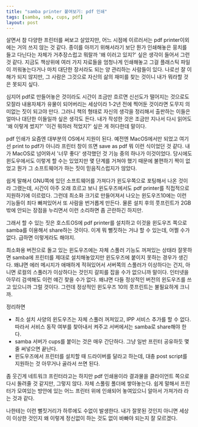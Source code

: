 ```yaml
---
title: "samba printer 붙여보기: pdf 인쇄"
tags: [samba, smb, cups, pdf]
layout: post
---
```


살면서 참 다양한 프린터를 써보고 살았지만, 어느 시점에 이르러서는 pdf printer이외에는 거의 쓰지 않는 것 같다. 종이를 아끼기 위해서라기 보단 뭔가 인쇄해놓은 뭉치를 들고 다닌다는 자체가 거추장스럽고 뭐랄까 '왜 이러고 있지?' 싶은 생각이 들어서 그런 것 같다. 지금도 책상위에 여러 가지 자료들을 엄청나게 인쇄해놓고 그걸 플래스틱 파일이 끼워놓는다거나 마치 대단한 장서라도 되는 양 관리하는 사람들이 있다. 나로선 잘 이해가 되지 않지만, 그 사람은 그것으로 자신의 삶의 재미를 찾는 것이니 내가 뭐라할 것은 못되지 싶다.

심지어 pdf로 만들어놓은 것이라도 시간이 조금만 흐르면 신선도가 떨어지는 것으로도 모잘라 내용자체가 유물이 되어버리는 세상이라 1-2년 전에 찍어둔 것이라면 도무지 의미없는 짓이 되고야 만다. 그러니 책의 형태로 자신의 생각을 정리해서 출판하는 이들은 얼마나 대단한 이들일까 싶은 생각도 든다. 내가 작성한 것은 조금만 지나서 다시 읽어도 '왜 이렇게 썼지?' '이건 뭐하러 적었지?' 싶은 게 허다한데 말이다. 

pdf 인쇄가 요즘엔 대부분의 OS에서 지원이 된다. 예전엔 MacOS에서만 되었고 여기선 print to pdf가 아니라 프린터 창이 뜨면 save as pdf 뭐 이런 식이었던 것 같다. 내가 MacOS로 넘어와서 '너무 좋다' 생각했던 것 기능 중의 하나가 이것이었다. 당시에도 윈도우에서도 이렇게 할 수는 있었지만 몇 단계를 거쳐야 했기 때문에 불편하기 짝이 없었고 뭔가 그 소프트웨어가 하는 짓이 믿음직스럽지가 않았다. 

쉽게 말해서 GNU쪽에 있던 소프트웨어를 가져다가 윈도우쪽으로 포팅해서 나온 것이라 그랬는데, 시간이 아주 오래 흐르고 보니 윈도우즈에서도 pdf printer를 직접적으로 지원하기에 이르렀다. 그런데 최소화 크기로 만들어져서 나오는 윈도우즈10에는 이런 기능들이 죄다 빠져있어서 또 사람을 번거롭게 만든다. 물론 설치 후의 풋프린트가 2GB 밖에 안되는 장점을 누리면서 이런 소리하면 좀 곤란하긴 하지만.

그래서 할 수 있는 짓은 호스트OS에 pdf printer를 설치하고 이것을 윈도우즈 쪽으로 samba를 이용해서 share하는 것이다. 이게 뭐 뻘짓하는 거냐 할 수 있는데, 어쩔 수가 없다. 급하면 이렇게라도 해야지. 

최소화용 버전으로 돌고 있는 윈도우즈에는 자체 스풀러 기능도 꺼져있는 상태라 잘못하면 samba에 프린터를 제대로 설치해놓았지만 윈도우즈에 붙이지 못하는 경우가 생긴다. 왜냐면 에러 메시지가 애매하게 적혀있어서 서버쪽의 스풀러가 이상하다는 건지, 아니면 로컬의 스풀러가 이상하다는 것인지 갈피를 잡을 수가 없으니까 말이다. 인터넷을 아무리 검색해도 이런 얘긴 찾을 수가 없다. 왜냐면 다들 정상적인 버전의 윈도우즈를 쓰고 있으니까 그럴 것이다. 그런데 정상적인 윈도우즈 10의 풋프린트는 불필요하게 크니까.

정리하면
- 최소 설치 사양의 윈도우즈는 자체 스풀러 꺼져있고, IPP 서비스 추가를 할 수 없다. 따라서 서비스 동작 여부를 찾아내서 켜주고 서버에서는 samba로 share해야 한다.
- samba 서버가 cups를 붙이는 것은 매우 간단하다. 그냥 일반 프린터 공유하듯 몇 줄 써넣으면 끝난다.
- 윈도우즈에서 프린터를 설치할 때 드라이버를 달라고 하는데, 대충 post script를 지원하는 것 아무거나 골라서 쓰면 된다.

좀 웃긴게 네트워크 프린터라고는 하지만 pdf 인쇄용이라 결과물을 클라이언트 쪽으로 다시 돌려줄 것 같지만, 그렇지 않다. 자체 스풀링 폴더에 쌓아놓는다. 쉽게 말해서 프린터가 모여있는 방안에 있는 어느 프린터 위에 인쇄되어 놓여있으니 알아서 가져가라 라는 것과 같다.

나한테는 이런 뻘짓거리가 하루에도 수없이 발생한다. 내가 잘못된 것인지 아니면 세상이 이상한 것인지 왜 이렇게 정신없이 하는 것도 없이 바빠야 되는지 잘 모르겠다. 